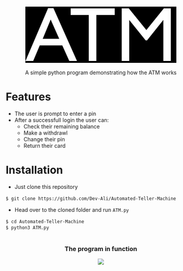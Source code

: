 <!-- Automated Teller Machine -->

<p align="center">
  <img src="/imgs/ATM_logo.png">
</p>

<p align="center">A simple python program demonstrating how the ATM works</p>

# Features

- The user is prompt to enter a pin
- After a successfull login the user can:
  - Check their remaining balance
  - Make a withdrawl
  - Change their pin
  - Return their card
 
 
 # Installation
 
 - Just clone this repository 
 ```
 $ git clone https://github.com/Dev-Ali/Automated-Teller-Machine
 ```
 
 - Head over to the cloned folder and run `ATM.py`
 ```
 $ cd Automated-Teller-Machine
 $ python3 ATM.py
 ```
 
 #
 <h3 align="center">
  The program in function
 </h3>
 <p align="center">
  <img src="https://media.giphy.com/media/lATvzPMFqz633OMRnW/giphy.gif"</img>
 </p>
